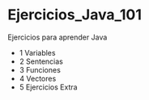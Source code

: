 # Ejercicios_Java_101
Ejercicios para aprender Java
- 1 Variables
- 2 Sentencias
- 3 Funciones
- 4 Vectores
- 5 Ejercicios Extra
